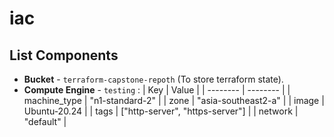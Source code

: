 # iac

## List Components

- **Bucket** - `terraform-capstone-repoth` (To store terraform state).
- **Compute Engine** - `testing` :
  | Key          | Value                           |
  | --------     | --------                        |
  | machine_type | "n1-standard-2"                 |
  | zone         | "asia-southeast2-a"             |
  | image        | Ubuntu-20.24                    | 
  | tags         | ["http-server", "https-server"] |
  | network      | "default"                       |